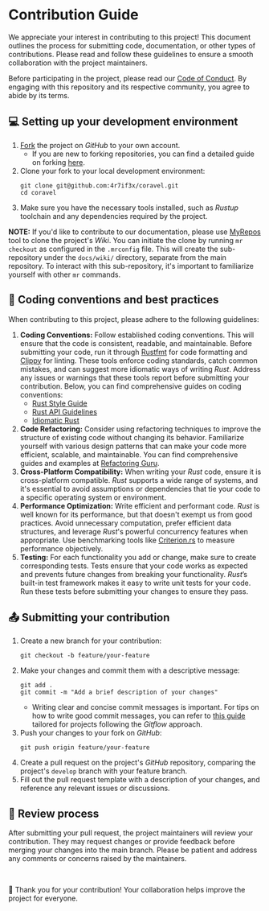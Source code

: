 # Contribution Guide

We appreciate your interest in contributing to this project! This document outlines the process for submitting code, documentation, or other types of contributions. Please read and follow these guidelines to ensure a smooth collaboration with the project maintainers.

Before participating in the project, please read our [Code of Conduct](https://github.com/4r7if3x/coravel/blob/main/docs/CODE_OF_CONDUCT.md). By engaging with this repository and its respective community, you agree to abide by its terms.

## 💻 Setting up your development environment

1. [Fork](https://github.com/4r7if3x/coravel/fork) the project on _GitHub_ to your own account.
    - If you are new to forking repositories, you can find a detailed guide on forking [here](https://docs.github.com/en/get-started/quickstart/fork-a-repo).
2. Clone your fork to your local development environment:
    ```
    git clone git@github.com:4r7if3x/coravel.git
    cd coravel
    ```
3. Make sure you have the necessary tools installed, such as _Rustup_ toolchain and any dependencies required by the project.

**NOTE:** If you'd like to contribute to our documentation, please use [MyRepos](https://myrepos.branchable.com) tool to clone the project's _Wiki_. You can initiate the clone by running `mr checkout` as configured in the `.mrconfig` file. This will create the sub-repository under the `docs/wiki/` directory, separate from the main repository. To interact with this sub-repository, it's important to familiarize yourself with other `mr` commands.

## 📐 Coding conventions and best practices

When contributing to this project, please adhere to the following guidelines:

1. **Coding Conventions:** Follow established coding conventions. This will ensure that the code is consistent, readable, and maintainable. Before submitting your code, run it through [Rustfmt](https://github.com/rust-lang/rustfmt) for code formatting and [Clippy](https://github.com/rust-lang/rust-clippy) for linting. These tools enforce coding standards, catch common mistakes, and can suggest more idiomatic ways of writing _Rust_. Address any issues or warnings that these tools report before submitting your contribution. Below, you can find comprehensive guides on coding conventions:
    - [Rust Style Guide](https://enso.org/docs/developer/enso/style-guide/rust.html)
    - [Rust API Guidelines](https://rust-lang.github.io/api-guidelines/)
    - [Idiomatic Rust](https://github.com/mre/idiomatic-rust)
2. **Code Refactoring:** Consider using refactoring techniques to improve the structure of existing code without changing its behavior. Familiarize yourself with various design patterns that can make your code more efficient, scalable, and maintainable. You can find comprehensive guides and examples at [Refactoring Guru](https://refactoring.guru/).
3. **Cross-Platform Compatibility:** When writing your _Rust_ code, ensure it is cross-platform compatible. _Rust_ supports a wide range of systems, and it's essential to avoid assumptions or dependencies that tie your code to a specific operating system or environment.
4. **Performance Optimization:** Write efficient and performant code. _Rust_ is well known for its performance, but that doesn't exempt us from good practices. Avoid unnecessary computation, prefer efficient data structures, and leverage _Rust_'s powerful concurrency features when appropriate. Use benchmarking tools like [Criterion.rs](https://github.com/bheisler/criterion.rs) to measure performance objectively.
5. **Testing:** For each functionality you add or change, make sure to create corresponding tests. Tests ensure that your code works as expected and prevents future changes from breaking your functionality. _Rust_’s built-in test framework makes it easy to write unit tests for your code. Run these tests before submitting your changes to ensure they pass.

## 📤 Submitting your contribution

1. Create a new branch for your contribution:
    ```
    git checkout -b feature/your-feature
    ```
2. Make your changes and commit them with a descriptive message:
    ```
    git add .
    git commit -m "Add a brief description of your changes"
    ```
    - Writing clear and concise commit messages is important. For tips on how to write good commit messages, you can refer to [this guide](https://chris.beams.io/posts/git-commit/) tailored for projects following the _Gitflow_ approach.
3. Push your changes to your fork on _GitHub_:
    ```
    git push origin feature/your-feature
    ```
4. Create a pull request on the project's _GitHub_ repository, comparing the project's `develop` branch with your feature branch.
5. Fill out the pull request template with a description of your changes, and reference any relevant issues or discussions.

## 🧐 Review process

After submitting your pull request, the project maintainers will review your contribution. They may request changes or provide feedback before merging your changes into the main branch. Please be patient and address any comments or concerns raised by the maintainers.

<br>

💖 Thank you for your contribution! Your collaboration helps improve the project for everyone.
